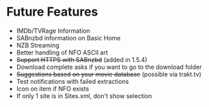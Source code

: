 # Future Features #
  * IMDb/TVRage Information
  * SABnzbd information on Basic Home
  * NZB Streaming
  * Better handling of NFO ASCII art
  * ~~Support HTTPS with SABnzbd~~ (added in 1.5.4)
  * Download complete asks if you want to go to the download folder
  * ~~Suggestions based on your movie database~~ (possible via trakt.tv)
  * Test notifications with failed extractions
  * Icon on item if NFO exists
  * If only 1 site is in Sites.xml, don't show selection
